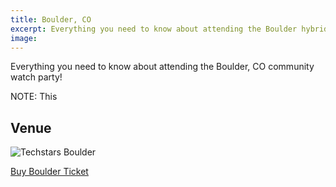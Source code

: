 ```yaml
---
title: Boulder, CO
excerpt: Everything you need to know about attending the Boulder hybrid event!
image: 
---
```

Everything you need to know about attending the Boulder, CO community watch party!

NOTE: This 

## Venue

![Techstars Boulder](/images/hybrid/techstars-boulder.jpg)

<div class="cta"><a href="https://ti.to/event-loop/cascadiajs-2021">Buy Boulder Ticket</a></div>